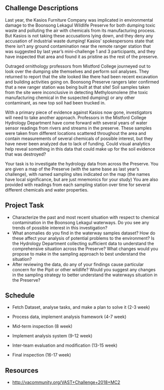 ## Challenge Descriptions

Last year, the Kasios Furniture Company was implicated in environmental damage to the Boonsong Lekagul Wildlife Preserve for both dumping toxic waste and polluting the air with chemicals from its manufacturing process. But Kasios is not taking these accusations lying down, and they deny any accusation of industrial waste dumping! Kasios’ spokespersons state that there isn’t any ground contamination near the remote ranger station that was suggested by last year’s mini-challenge 1 and 3 participants, and they have inspected that area and found it as pristine as the rest of the preserve.

Outraged ornithology professors from Mistford College journeyed out to look over the dumping site themselves and perform soil analyses. They returned to report that the site looked like there had been recent excavation and building activities going on. Boonsong Preserve rangers later confirmed that a new ranger station was being built at that site! Soil samples taken from the site were inconclusive in detecting Methylosmolene (the toxic manufacturing chemical in the suspected dumping) or any other contaminant, as new top soil had been trucked in.

With a primary piece of evidence against Kasios now gone, investigators will need to take another approach. Professors in the Mistford College Hydrology Department have come forward with several years of water sensor readings from rivers and streams in the preserve. These samples were taken from different locations scattered throughout the area and contain measurements of several chemicals of possible interest, but they have never been analyzed due to lack of funding. Could visual analytics help reveal something in this data that could make up for the soil evidence that was destroyed?

Your task is to investigate the hydrology data from across the Preserve. You are given a map of the Preserve (with the same base as last year’s challenge), with named sampling sites indicated on the map (the names have local significance, but are just mnemonics for your study) You are also provided with readings from each sampling station over time for several different chemicals and water properties.

## Project Task

* Characterize the past and most recent situation with respect to chemical contamination in the Boonsong Lekagul waterways. Do you see any trends of possible interest in this investigation?
* What anomalies do you find in the waterway samples dataset? How do these affect your analysis of potential problems to the environment? Is the Hydrology Department collecting sufficient data to understand the comprehensive situation across the Preserve? What changes would you propose to make in the sampling approach to best understand the situation? 
* After reviewing the data, do any of your findings cause particular concern for the Pipit or other wildlife? Would you suggest any changes in the sampling strategy to better understand the waterways situation in the Preserve?

## Schedule

*  Fetch Dataset, analyse tasks, and make a plan to solve it (2-3 week)

*  Process data, implement analysis framework (4-7 week)

*  Mid-term inspection (8 week)

*  Implement analysis system (9-12 week)

*  Inter-team evaluation and modification (13-15 week)

*  Final inspection (16-17 week)

## Resources

*  http://vacommunity.org/VAST+Challenge+2018+MC2